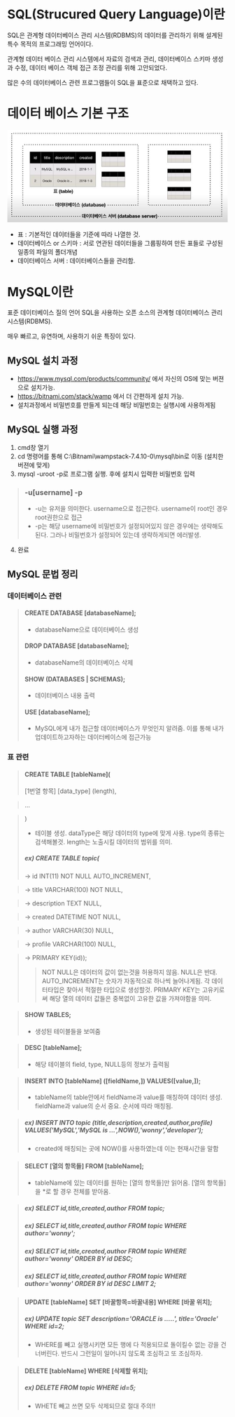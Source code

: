 # SQL(Strucured Query Language)이란
SQL은 관계형 데이터베이스 관리 시스템(RDBMS)의 데이터를 관리하기 위해 설계된 특수 목적의 프로그래밍 언어이다.

관계형 데이터 베이스 관리 시스템에서 자료의 검색과 관리, 데이터베이스 스키마 생성과 수정, 데이터 베이스 객체 접근 조정 관리를 위해 고안되었다.

많은 수의 데이터베이스 관련 프로그램들이 SQL을 표준으로 채택하고 있다.

# 데이터 베이스 기본 구조
![Alt text](img1.jpg)
- 표 : 기본적인 데이터들을 기준에 따라 나열한 것.
- 데이터베이스 or 스키마 : 서로 연관된 데이터들을 그룹핑하여 만든 표들로 구성된 일종의 파일의 폴더개념 
- 데이터베이스 서버 : 데이터베이스들을 관리함.

# MySQL이란
표준 데이터베이스 질의 언어 SQL을 사용하는 오픈 소스의 관계형 데이터베이스 관리시스템(RDBMS).

매우 빠르고, 유연하며, 사용하기 쉬운 특징이 있다.

## MySQL 설치 과정
- https://www.mysql.com/products/community/ 에서 자신의 OS에 맞는 버젼으로 설치가능.
- https://bitnami.com/stack/wamp 에서 더 간편하게 설치 가능.
- 설치과정에서 비밀번호를 만들게 되는데 해당 비밀번호는 실행시에 사용하게됨

## MySQL 실행 과정
1) cmd창 열기
2) cd 명령어를 통해 C:\Bitnami\wampstack-7.4.10-0\mysql\bin로 이동 (설치한 버젼에 맞게)
3) mysql -uroot -p로 프로그램 실행. 후에 설치시 입력한 비밀번호 입력
> ### -u[username] -p
> - -u는 유저을 의미한다. username으로 접근한다. username이 root인 경우 root권한으로 접근
> - -p는 해당 username에 비밀번호가 설정되어있지 않은 경우에는 생략해도 된다. 그러나 비밀번호가 설정되어 있는데 생략하게되면 에러발생.
4) 완료
 
## MySQL 문법 정리
### 데이터베이스 관련
> #### CREATE DATABASE [databaseName];
> - databaseName으로 데이터베이스 생성
> #### DROP DATABASE [databaseName];
> - databaseName의 데이터베이스 삭제
> #### SHOW (DATABASES | SCHEMAS);
> - 데이터베이스 내용 출력
> #### USE [databaseName];
> - MySQL에게 내가 접근할 데이터베이스가 무엇인지 알려줌. 이를 통해 내가 업데이트하고자하는 데이터베이스에 접근가능
### 표 관련
> #### CREATE TABLE [tableName](
> [1번열 항목] [data_type] (length),

> ...

> )
> - 테이블 생성. dataType은 해당 데이터의 type에 맞게 사용. type의 종류는 검색해볼것. length는 노출시킬 데이터의 범위를 의미. 
> ##### ex) CREATE TABLE topic(
> -> id INT(11) NOT NULL AUTO_INCREMENT,

> -> title VARCHAR(100) NOT NULL,

> -> description TEXT NULL,

> -> created DATETIME NOT NULL,

> -> author VARCHAR(30) NULL,

> -> profile VARCHAR(100) NULL,

> -> PRIMARY KEY(id));   
>> NOT NULL은 데이터의 값이 없는것을 허용하지 않음. NULL은 반대. AUTO_INCREMENT는 숫자가 자동적으로 하나씩 늘어나게됨. 각 데이터타입은 찾아서 적절한 타입으로 생성할것. PRIMARY KEY는 고유키로써 해당 열의 데이터 값들은 중복없이 고유한 값을 가져야함을 의미.

> #### SHOW TABLES;
> - 생성된 테이블들을 보여줌

> #### DESC [tableName];
> - 해당 테이블의 field, type, NULL등의 정보가 출력됨

> #### INSERT INTO [tableName] ([fieldName,]) VALUES([value,]);
> - tableName의 table안에서 fieldName과 value를 매칭하여 데이터 생성. fieldName과 value의 순서 중요. 순서에 따라 매칭됨.

> ##### ex) INSERT INTO topic (title,description,created,author,profile) VALUES('MySQL','MySQL is ...',NOW(),'wonny','developer');
> - created에 매칭되는 곳에 NOW()를 사용하였는데 이는 현재시간을 말함

> #### SELECT [열의 항목들] FROM [tableName];
> - tableName에 있는 데이터를 원하는 [열의 항목들]만 읽어옴. [열의 항목들]을 *로 할 경우 전체를 받아옴.

> ##### ex) SELECT id,title,created,author FROM topic;
> ##### ex) SELECT id,title,created,author FROM topic WHERE author='wonny';
> ##### ex) SELECT id,title,created,author FROM topic WHERE author='wonny' ORDER BY id DESC;
> ##### ex) SELECT id,title,created,author FROM topic WHERE author='wonny' ORDER BY id DESC LIMIT 2;

> #### UPDATE [tableName] SET [바꿀항목=바꿀내용] WHERE [바꿀 위치];
> ##### ex) UPDATE topic SET description='ORACLE is .....', title='Oracle' WHERE id=2;
> - WHERE를 빼고 실행시키면 모든 행에 다 적용되므로 돌이킬수 없는 강을 건너버린다. 반드시 그런일이 일어나지 않도록 조심하고 또 조심하자.

> #### DELETE [tableName] WHERE [삭제할 위치];
> ##### ex) DELETE FROM topic WHERE id=5;
> - WHETE 빼고 쓰면 모두 삭제되므로 절대 주의!!



